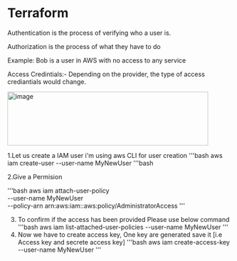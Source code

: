 # Terraform

Authentication is the process of verifying who a user is.

Authorization is the process of what they have to do 

Example:  Bob is a user in AWS with no access to any service 

Access Credintials:- Depending on the provider, the type of access crediantials would change.

<img width="451" height="121" alt="image" src="https://github.com/user-attachments/assets/b8672777-cec3-40ba-8929-abbc242dad85" />

1.Let us create a IAM user i'm using aws CLI for user creation 
'''bash
aws iam create-user --user-name MyNewUser
'''bash

2.Give a Permision 

'''bash
aws iam attach-user-policy \
  --user-name MyNewUser  \
  --policy-arn arn:aws:iam::aws:policy/AdministratorAccess
'''

3. To confirm if the access has been provided Please use below command 
'''bash
aws iam list-attached-user-policies --user-name MyNewUser
'''
3. Now we have to create access key, One key are generated save it [i.e Access key and secrete access key]
'''bash
aws iam create-access-key --user-name MyNewUser
'''




